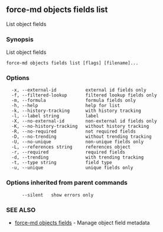 ## force-md objects fields list

List object fields

### Synopsis

List object fields

```
force-md objects fields list [flags] [filename]...
```

### Options

```
  -x, --external-id           external id fields only
  -f, --filtered-lookup       filtered lookup fields only
  -m, --formula               formula fields only
  -h, --help                  help for list
  -k, --history-tracking      with history tracking
  -l, --label string          label
  -X, --no-external-id        non-external id fields only
  -K, --no-history-tracking   without history tracking
  -R, --no-required           not required fields
  -D, --no-trending           without trending tracking
  -U, --no-unique             non-unique fields only
  -L, --references string     references object
  -r, --required              required fields
  -d, --trending              with trending tracking
  -t, --type string           field type
  -u, --unique                unique fields only
```

### Options inherited from parent commands

```
      --silent   show errors only
```

### SEE ALSO

* [force-md objects fields](force-md_objects_fields.md)	 - Manage object field metadata

